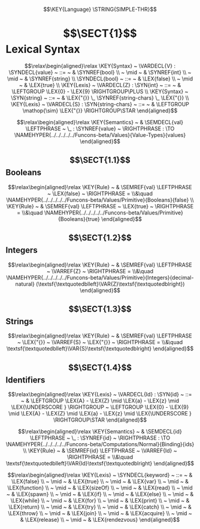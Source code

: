 $$\KEY{Language} \STRING{SIMPLE-THR}$$

# $$\SECT{1}$$ Lexical Syntax
           


$$\relax\begin{aligned}\relax
  \KEY{Syntax} ~ 
    \VARDECL{V} : \SYNDECL{value}
      ~ ::= ~ &
      \SYNREF{bool} \\
      ~ \mid ~ &  \SYNREF{int} \\
      ~ \mid ~ &  \SYNREF{string}
    \\
     \SYNDECL{bool}
      ~ ::= ~ &
      \LEX{false} \\
      ~ \mid ~ &  \LEX{true}
\\
  \KEY{Lexis} ~ 
    \VARDECL{Z} : \SYN{int}
      ~ ::= ~ & \LEFTGROUP \LEX{0} - \LEX{9} \RIGHTGROUP\PLUS
\\
  \KEY{Syntax} ~ 
     \SYN{string}
      ~ ::= ~ & \LEX{"{}} \_ \SYNREF{string-chars} \_ \LEX{"{}}
\\
  \KEY{Lexis} ~ 
    \VARDECL{S} : \SYN{string-chars}
      ~ ::= ~ & \LEFTGROUP \mathop{\sim} \LEX{"{}} \RIGHTGROUP\STAR
\end{aligned}$$

$$\relax\begin{aligned}\relax
  \KEY{Semantics} ~ 
  & \SEMDECL{val} \LEFTPHRASE ~ \_ : \SYNREF{value} ~ \RIGHTPHRASE  :  \TO \NAMEHYPER{../../../../../Funcons-beta/Values}{Value-Types}{values} 
\end{aligned}$$

## $$\SECT{1.1}$$ Booleans
           


$$\relax\begin{aligned}\relax
  \KEY{Rule} ~ 
    & \SEMREF{val} \LEFTPHRASE ~ \LEX{false} ~ \RIGHTPHRASE  = \\&\quad
      \NAMEHYPER{../../../../../Funcons-beta/Values/Primitive}{Booleans}{false}
\\
  \KEY{Rule} ~ 
    & \SEMREF{val} \LEFTPHRASE ~ \LEX{true} ~ \RIGHTPHRASE  = \\&\quad
      \NAMEHYPER{../../../../../Funcons-beta/Values/Primitive}{Booleans}{true}
\end{aligned}$$

## $$\SECT{1.2}$$ Integers
           


$$\relax\begin{aligned}\relax
  \KEY{Rule} ~ 
    & \SEMREF{val} \LEFTPHRASE ~ \VARREF{Z} ~ \RIGHTPHRASE  = \\&\quad
      \NAMEHYPER{../../../../../Funcons-beta/Values/Primitive}{Integers}{decimal-natural}
        (\textsf{\textquotedblleft}\VAR{Z}\textsf{\textquotedblright})
\end{aligned}$$

## $$\SECT{1.3}$$ Strings
           


$$\relax\begin{aligned}\relax
  \KEY{Rule} ~ 
    & \SEMREF{val} \LEFTPHRASE ~ \LEX{"{}} ~ \VARREF{S} ~ \LEX{"{}} ~ \RIGHTPHRASE  = \\&\quad
      \textsf{\textquotedblleft}\VAR{S}\textsf{\textquotedblright}
\end{aligned}$$

## $$\SECT{1.4}$$ Identifiers
           


$$\relax\begin{aligned}\relax
  \KEY{Lexis} ~ 
    \VARDECL{Id} : \SYN{id}
      ~ ::= ~ & \LEFTGROUP \LEX{A} - \LEX{Z} \mid \LEX{a} - \LEX{z} \mid \LEX{\UNDERSCORE } \RIGHTGROUP ~ \LEFTGROUP \LEX{0} - \LEX{9} \mid \LEX{A} - \LEX{Z} \mid \LEX{a} - \LEX{z} \mid \LEX{\UNDERSCORE } \RIGHTGROUP\STAR
\end{aligned}$$

$$\relax\begin{aligned}\relax
  \KEY{Semantics} ~ 
  & \SEMDECL{id} \LEFTPHRASE ~ \_ : \SYNREF{id} ~ \RIGHTPHRASE  :  \TO \NAMEHYPER{../../../../../Funcons-beta/Computations/Normal}{Binding}{ids} 
\\
  \KEY{Rule} ~ 
    & \SEMREF{id} \LEFTPHRASE ~ \VARREF{Id} ~ \RIGHTPHRASE  = \\&\quad
      \textsf{\textquotedblleft}\VAR{Id}\textsf{\textquotedblright}
\end{aligned}$$

$$\relax\begin{aligned}\relax
  \KEY{Lexis} ~ 
     \SYNDECL{keyword}
      ~ ::= ~ &
      \LEX{false} \\
      ~ \mid ~ &  \LEX{true} \\
      ~ \mid ~ &  \LEX{var} \\
      ~ \mid ~ &  \LEX{function} \\
      ~ \mid ~ &  \LEX{sizeOf} \\
      ~ \mid ~ &  \LEX{read} \\
      ~ \mid ~ &  \LEX{spawn} \\
      ~ \mid ~ &  \LEX{if} \\
      ~ \mid ~ &  \LEX{else} \\
      ~ \mid ~ &  \LEX{while} \\
      ~ \mid ~ &  \LEX{for} \\
      ~ \mid ~ &  \LEX{print} \\
      ~ \mid ~ &  \LEX{return} \\
      ~ \mid ~ &  \LEX{try} \\
      ~ \mid ~ &  \LEX{catch} \\
      ~ \mid ~ &  \LEX{throw} \\
      ~ \mid ~ &  \LEX{join} \\
      ~ \mid ~ &  \LEX{acquire} \\
      ~ \mid ~ &  \LEX{release} \\
      ~ \mid ~ &  \LEX{rendezvous}
\end{aligned}$$



[Funcons-beta]: /CBS-beta/math/Funcons-beta
  "FUNCONS-BETA"
[Unstable-Funcons-beta]: /CBS-beta/math/Unstable-Funcons-beta
  "UNSTABLE-FUNCONS-BETA"
[Languages-beta]: /CBS-beta/math/Languages-beta
  "LANGUAGES-BETA"
[Unstable-Languages-beta]: /CBS-beta/math/Unstable-Languages-beta
  "UNSTABLE-LANGUAGES-BETA"
[CBS-beta]: /CBS-beta 
  "CBS-BETA"

